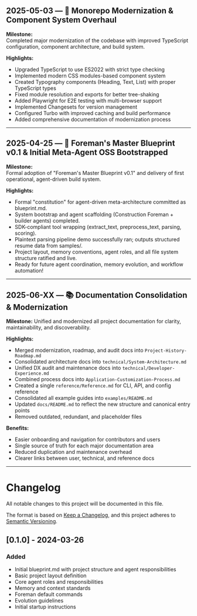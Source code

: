 ## 2025-05-03 — 🔄 Monorepo Modernization & Component System Overhaul

**Milestone:**  
Completed major modernization of the codebase with improved TypeScript configuration, component architecture, and build system.

**Highlights:**
- Upgraded TypeScript to use ES2022 with strict type checking
- Implemented modern CSS modules-based component system
- Created Typography components (Heading, Text, List) with proper TypeScript types
- Fixed module resolution and exports for better tree-shaking
- Added Playwright for E2E testing with multi-browser support
- Implemented Changesets for version management
- Configured Turbo with improved caching and build performance
- Added comprehensive documentation of modernization process

---

## 2025-04-25 — 🚀 Foreman's Master Blueprint v0.1 & Initial Meta-Agent OSS Bootstrapped

**Milestone:**  
Formal adoption of "Foreman's Master Blueprint v0.1" and delivery of first operational, agent-driven build system.

**Highlights:**
- Formal "constitution" for agent-driven meta-architecture committed as blueprint.md.
- System bootstrap and agent scaffolding (Construction Foreman + builder agents) completed.
- SDK-compliant tool wrapping (extract_text, preprocess_text, parsing, scoring).
- Plaintext parsing pipeline demo successfully ran; outputs structured resume data from samples/.
- Project layout, memory conventions, agent roles, and all file system structure ratified and live.
- Ready for future agent coordination, memory evolution, and workflow automation!

---

## 2025-06-XX — 📚 Documentation Consolidation & Modernization

**Milestone:**
Unified and modernized all project documentation for clarity, maintainability, and discoverability.

**Highlights:**
- Merged modernization, roadmap, and audit docs into `Project-History-Roadmap.md`
- Consolidated architecture docs into `technical/System-Architecture.md`
- Unified DX audit and maintenance docs into `technical/Developer-Experience.md`
- Combined process docs into `Application-Customization-Process.md`
- Created a single `reference/Reference.md` for CLI, API, and config reference
- Consolidated all example guides into `examples/README.md`
- Updated `docs/README.md` to reflect the new structure and canonical entry points
- Removed outdated, redundant, and placeholder files

**Benefits:**
- Easier onboarding and navigation for contributors and users
- Single source of truth for each major documentation area
- Reduced duplication and maintenance overhead
- Clearer links between user, technical, and reference docs

---

# Changelog

All notable changes to this project will be documented in this file.

The format is based on [Keep a Changelog](https://keepachangelog.com/en/1.0.0/),
and this project adheres to [Semantic Versioning](https://semver.org/spec/v2.0.0.html).

## [0.1.0] - 2024-03-26

### Added
- Initial blueprint.md with project structure and agent responsibilities
- Basic project layout definition
- Core agent roles and responsibilities
- Memory and context standards
- Foreman default commands
- Evolution guidelines
- Initial startup instructions 